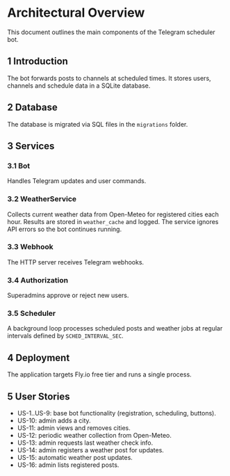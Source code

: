 # Architectural Overview

This document outlines the main components of the Telegram scheduler bot.

## 1 Introduction
The bot forwards posts to channels at scheduled times. It stores users, channels and schedule data in a SQLite database.

## 2 Database
The database is migrated via SQL files in the `migrations` folder.

## 3 Services
### 3.1 Bot
Handles Telegram updates and user commands.

### 3.2 WeatherService
Collects current weather data from Open-Meteo for registered cities each hour. Results are stored in `weather_cache` and logged. The service ignores API errors so the bot continues running.

### 3.3 Webhook
The HTTP server receives Telegram webhooks.

### 3.4 Authorization
Superadmins approve or reject new users.

### 3.5 Scheduler
A background loop processes scheduled posts and weather jobs at regular intervals defined by `SCHED_INTERVAL_SEC`.

## 4 Deployment
The application targets Fly.io free tier and runs a single process.

## 5 User Stories
- US-1..US-9: base bot functionality (registration, scheduling, buttons).
- US-10: admin adds a city.
- US-11: admin views and removes cities.
- US-12: periodic weather collection from Open-Meteo.
- US-13: admin requests last weather check info.
- US-14: admin registers a weather post for updates.
- US-15: automatic weather post updates.
- US-16: admin lists registered posts.
